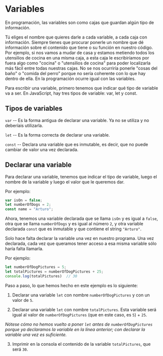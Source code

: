 # Variables

En programación, las variables son como cajas que guardan algún tipo de información.

Tú eliges el nombre que quieres darle a cada variable, a cada caja con información. Siempre tienes que procurar ponerle un nombre que dé información sobre el contenido que tiene o su función en nuestro código. Por ejemplo, si nos vamos a mudar de casa y estamos metiendo todos los utensilios de cocina en una misma caja, a esta caja le escribiríamos por fuera algo como "cocina" o "utensilios de cocina" para poder localizarla más fácil entre todas nuestras cajas. No se nos ocurriría ponerle "cosas del baño" o "comida del perro" porque no sería coherente con lo que hay dentro de ella. En la programación ocurre igual con las variables.

Para escribir una variable, primero tenemos que indicar qué tipo de variable va a ser. En JavaScript, hay tres tipos de variable: var, let y const.

## Tipos de variables
```var``` -- Es la forma antigua de declarar una variable. Ya no se utiliza y no deberíais utilizarla.

```let``` -- Es la forma correcta de declarar una variable.

```const``` -- Declara una variable que es inmutable, es decir, que no puede cambiar de valor una vez declarada.

## Declarar una variable

Para declarar una variable, tenemos que indicar el tipo de variable, luego el nombre de la variable y luego el valor que le queremos dar. 

Por ejemplo:
```javascript
var isOn = false;
let numberOfDogs = 2;
const name = "Arturo";
```

Ahora, tenemos una variable declarada que se llama ```isOn``` y es igual a ```false```, otra que se llama ```numberOfDogs``` y es igual al número ```2```, y otra variable declarada ```const``` que es inmutable y que contiene el string ```"Arturo"```.

Solo hace falta declarar la variable una vez en nuestro programa. Una vez declarada, cada vez que queramos tener acceso a esa misma variable sólo haría falta llamarla.

Por ejemplo:

```javascript
let numberOfDogPictures = 5;
let totalPictures = numberOfDogPictures + 25;
console.log(totalPictures)  // 30
```

Paso a paso, lo que hemos hecho en este ejemplo es lo siguiente:

1. Declarar una variable ```let``` con nombre ```numberOfDogPictures``` y con un valor de ```5```.

2. Declarar una variable ```let``` con nombre ```totalPictures```. Esta variable será igual al valor de ```numberOfDogPictures``` (que en este caso, es ```5```) + ```25```. 

_Nótese cómo no hemos vuelto a poner ```let``` antes de ```numberOfDogPictures``` porque ya declaramos la variable en la línea anterior; con declarar la variable una vez es suficiente._

3. Imprimir en la consola el contenido de la variable ```totalPictures```, que será ```30```.
